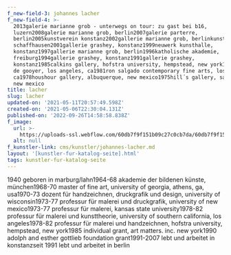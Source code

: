 ```yaml
---
f_new-field-3: johannes lacher
f_new-field-4: >-
  2013galerie marianne grob - unterwegs on tour: zu gast bei b16,
  luzern2008galerie marianne grob, berlin2007galerie parterre,
  berlin2005kunstverein konstanz2002gallerie marianne grob, berlinkunstverein
  schaffhausen2001gallerie grashey, konstanz1999neuwerk kunsthalle,
  konstanz1997gallerie marianne grob, berlin1996katholische akademie,
  freiburg1994gallerie grashey, konstanz1991gallerie grashey,
  konstanz1985calkins gallery, hofstra university, hempstead, new york1983kirk
  de gooyer, los angeles, ca1981ron salgado contemporary fine arts, los angeles,
  ca1978houshour gallery, albuquerque, new mexico1975hill´s gallery, santa fe,
  new mexico
title: lacher
slug: lacher
updated-on: '2021-05-11T20:57:49.598Z'
created-on: '2021-05-06T22:30:04.131Z'
published-on: '2022-09-26T14:58:58.838Z'
f_image:
  url: >-
    https://uploads-ssl.webflow.com/60db7f9f151b09c27c0cb7da/60db7f9f151b09c7860cba35_lacher.jpg
  alt: null
f_kunstler-link: cms/kunstler/johannes-lacher.md
layout: '[kunstler-fur-katalog-seite].html'
tags: kunstler-fur-katalog-seite
---
```


1940 geboren in marburg/lahn1964-68 akademie der bildenen künste, münchen1968-70 master of fine art, university of georgia, athens, ga, usa1970-73 dozent für handzeichnen, druckgrafik und design, university of wisconsin1973-77 professur für malerei und druckgrafik, university of new mexico1973-77 professur für malerei, kansas state university1978-82 professur für malerei und kunsttheorie, university of southern california, los angeles1978-82 professur für malerei und handzeichnen, hofstra university, hempstead, new york1985 individual grant, art matters. inc. new york1990 adolph and esther gottlieb foundation grant1991-2007 lebt und arbeitet in konstanzseit 1991 lebt und arbeitet in berlin
